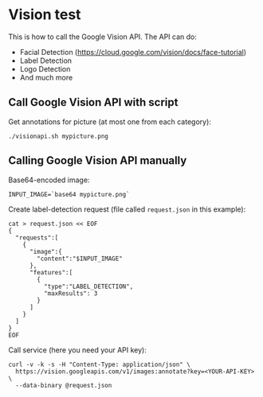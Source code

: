# Vision test

This is how to call the Google Vision API. The API can do:

* Facial Detection (https://cloud.google.com/vision/docs/face-tutorial)
* Label Detection
* Logo Detection
* And much more

## Call Google Vision API with script

Get annotations for picture (at most one from each category):

```
./visionapi.sh mypicture.png
```

## Calling Google Vision API manually

Base64-encoded image:

```
INPUT_IMAGE=`base64 mypicture.png`
```

Create label-detection request (file called `request.json` in this example):

```
cat > request.json << EOF
{
  "requests":[
    {
      "image":{
        "content":"$INPUT_IMAGE"
      },
      "features":[
        {
          "type":"LABEL_DETECTION",
          "maxResults": 3
        }
      ]
    }
  ]
}
EOF
```

Call service (here you need your API key):

```
curl -v -k -s -H "Content-Type: application/json" \
  https://vision.googleapis.com/v1/images:annotate?key=<YOUR-API-KEY> \
  --data-binary @request.json
```
